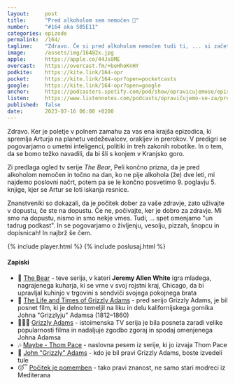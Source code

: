 ```yaml
---
layout: 	post
title:  	"Pred alkoholom sem nemočen 🍻"
number: 	"#164 aka S05E11"
categories:	epizode
permalink:	/164/
tagline: 	"Zdravo. Če si pred alkoholom nemočen tudi ti, ... si začetek priznaj, potem pa korak za korakom, dan za dnem. Da se, če se hoče. Premišljuj zakaj in ne koliko si pil_a. Piši dnevnik. Slabše ne more biti."
image:		/assets/img/164@2x.jpg
apple:		https://apple.co/44Js8ME
overcast:	https://overcast.fm/+beHhoKnHY
podkite:	https://kite.link/164-opr
pocket:		https://kite.link/164-opr?open=pocketcasts
google:		https://kite.link/164-opr?open=google
anchor:		https://podcasters.spotify.com/pod/show/opravicujemose/episodes/Pred-alkoholom-sem-nemoen-e270q3s
listen:		https://www.listennotes.com/podcasts/opravičujemo-se-za/pred-alkoholom-sem-nemočen-2IO4fmPeDFc/embed/
published:	false
date: 		2023-07-16 06:00 +0200
---
```


Zdravo. Ker je poletje v polnem zamahu za vas ena krajša epizodica, ki spremlja Arturja na planetu vedeževalcev, orakljev in prerokov. V predigri se pogovarjamo o umetni inteligenci, politiki in treh zakonih robotike. In o tem, da se bomo težko navadili, da bi šli s konjem v Kranjsko goro. 

Zi predlaga ogled tv serije *The Bear*, Peli končno prizna, da je pred alkoholom nemočen in točno na dan, ko ne pije alkohola (že) dve leti, mi najdemo poslovni načrt, potem pa se le končno posvetimo 9. poglavju 5. knjige, kjer se Artur se loti iskanja resnice. 

Znanstveniki so dokazali, da je počitek dober za vaše zdravje, zato uživajte v dopustu, če ste na dopustu. Če ne, počivajte, ker je dobro za zdravje. Mi smo na dopustu, nismo in smo nekje vmes. Tudi, ... spet omenjamo "un tadrug podkast". In se pogovarjamo o življenju, vesolju, pizzah, šnopcu in dopisnicah! In najbrž še čem. 

{% include player.html %}
{% include poslusaj.html %}

<!--break-->

#### Zapiski

- 🧸 [The Bear](https://en.wikipedia.org/wiki/The_Bear_(TV_series)) - teve serija, v kateri **Jeremy Allen White** igra mladega, nagrajenega kuharja, ki se vrne v svoj rojstni kraj, Chicago, da bi upravljal kuhinjo v trgovini s sendviči svojega pokojnega brata
- 🐻 [The Life and Times of Grizzly Adams](https://en.wikipedia.org/wiki/The_Life_and_Times_of_Grizzly_Adams) - pred serijo Grizzly Adams, je bil posnet film, ki je delno temeljil na liku in delu kalifornijskega gornika Johna "Grizzlyju" Adamsa (1812–1860)
- 🧔🏼‍♂️ [Grizzly Adams](https://www.imdb.com/title/tt0075525/) - istoimenska TV serija je bila posneta zaradi velike popularnosti filma in nadaljuje zgodbo zgoraj in spodaj omenjenega Johna Adamsa
- 🎶 [Maybe - Thom Pace](https://www.youtube.com/watch?v=iUe8KGyILd4) - naslovna pesem iz serije, ki jo izvaja Thom Pace
- 📖 [John "Grizzly" Adams](https://en.wikipedia.org/wiki/John_%22Grizzly%22_Adams) - kdo je bil pravi Grizzly Adams, boste izvedeli tule
- 😴 [Počitek je pomemben](https://www.fastcompany.com/90795521/science-of-resting-well) - tako pravi znanost, ne samo stari modreci iz Mediterana